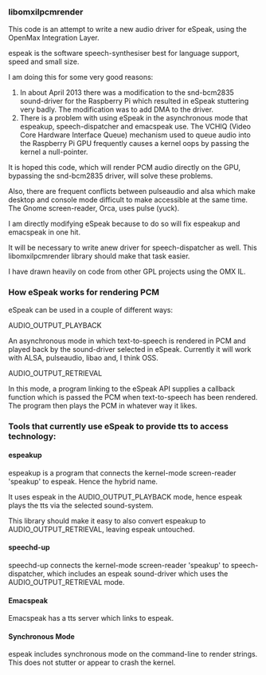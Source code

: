 ### libomxilpcmrender

This code is an attempt to write a new audio driver for eSpeak, using the 
OpenMax Integration Layer.

espeak is the software speech-synthesiser best for language support, speed 
and small size.

I am doing this for some very good reasons:

1. In about April 2013 there was a modification to the snd-bcm2835 sound-driver 
for the Raspberry Pi which resulted in eSpeak stuttering very badly.  The 
modification was to add DMA to the driver.
2. There is a problem with using eSpeak in the asynchronous mode that espeakup, 
speech-dispatcher and emacspeak use.  The VCHIQ (Video Core Hardware Interface 
Queue) mechanism used to queue audio into the Raspberry Pi GPU frequently causes 
a kernel oops by passing the kernel a null-pointer.

It is hoped this code, which will render PCM audio directly on the GPU, 
bypassing the snd-bcm2835 driver, will solve these problems.

Also, there are frequent conflicts between pulseaudio and alsa which make 
desktop and console mode difficult to make accessible at the same time.  The 
Gnome screen-reader, Orca, uses pulse (yuck).

I am directly modifying eSpeak because to do so will fix espeakup and emacspeak 
in one hit.

It will be necessary to write anew driver for speech-dispatcher as well.  This 
libomxilpcmrender library should make that task easier.

I have drawn heavily on code from other GPL projects using the OMX IL.

### How eSpeak works for rendering PCM

eSpeak can be used in a couple of different ways:

AUDIO_OUTPUT_PLAYBACK

An asynchronous mode in which text-to-speech is rendered in PCM and played back 
by the sound-driver selected in eSpeak.  Currently it will work with ALSA, 
pulseaudio, libao and, I think OSS.

AUDIO_OUTPUT_RETRIEVAL

In this mode, a program linking to the eSpeak API supplies a callback function 
which is passed the PCM when text-to-speech has been rendered.  The program then 
plays the PCM in whatever way it likes.

### Tools that currently use eSpeak to provide tts to access technology:

#### espeakup

espeakup is a program that connects the kernel-mode screen-reader 'speakup' to 
espeak. Hence the hybrid name.

It uses espeak in the AUDIO_OUTPUT_PLAYBACK mode, hence espeak plays the tts via 
the selected sound-system.

This library should make it easy to also convert espeakup to 
AUDIO_OUTPUT_RETRIEVAL, leaving espeak untouched.

#### speechd-up

speechd-up connects the kernel-mode screen-reader 'speakup' to 
speech-dispatcher, which includes an espeak sound-driver which uses the 
AUDIO_OUTPUT_RETRIEVAL mode.

#### Emacspeak

Emacspeak has a tts server which links to espeak.

#### Synchronous Mode

espeak includes synchronous mode on the command-line to render strings.  This 
does not stutter or appear to crash the kernel.


